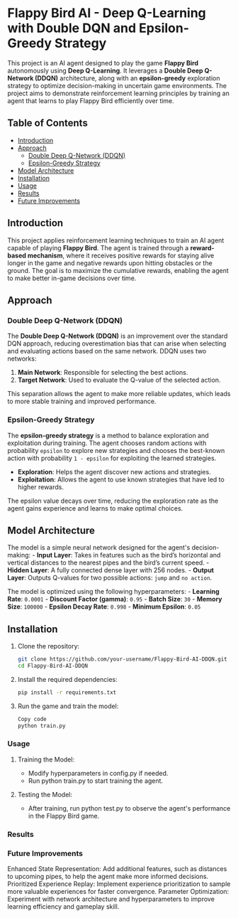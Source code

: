 # Flappy Bird AI - Deep Q-Learning with Double DQN and Epsilon-Greedy Strategy

This project is an AI agent designed to play the game **Flappy Bird** autonomously using **Deep Q-Learning**. It leverages a **Double Deep Q-Network (DDQN)** architecture, along with an **epsilon-greedy** exploration strategy to optimize decision-making in uncertain game environments. The project aims to demonstrate reinforcement learning principles by training an agent that learns to play Flappy Bird efficiently over time.

## Table of Contents
- [Introduction](#introduction)
- [Approach](#approach)
  - [Double Deep Q-Network (DDQN)](#double-deep-q-network-ddqn)
  - [Epsilon-Greedy Strategy](#epsilon-greedy-strategy)
- [Model Architecture](#model-architecture)
- [Installation](#installation)
- [Usage](#usage)
- [Results](#results)
- [Future Improvements](#future-improvements)

## Introduction

This project applies reinforcement learning techniques to train an AI agent capable of playing **Flappy Bird**. The agent is trained through a **reward-based mechanism**, where it receives positive rewards for staying alive longer in the game and negative rewards upon hitting obstacles or the ground. The goal is to maximize the cumulative rewards, enabling the agent to make better in-game decisions over time.

## Approach

### Double Deep Q-Network (DDQN)

The **Double Deep Q-Network (DDQN)** is an improvement over the standard DQN approach, reducing overestimation bias that can arise when selecting and evaluating actions based on the same network. DDQN uses two networks:
1. **Main Network**: Responsible for selecting the best actions.
2. **Target Network**: Used to evaluate the Q-value of the selected action.

This separation allows the agent to make more reliable updates, which leads to more stable training and improved performance.

### Epsilon-Greedy Strategy

The **epsilon-greedy strategy** is a method to balance exploration and exploitation during training. The agent chooses random actions with probability `epsilon` to explore new strategies and chooses the best-known action with probability `1 - epsilon` for exploiting the learned strategies.

  - **Exploration**: Helps the agent discover new actions and strategies.
  - **Exploitation**: Allows the agent to use known strategies that have led to higher rewards.

The epsilon value decays over time, reducing the exploration rate as the agent gains experience and learns to make optimal choices.

## Model Architecture

The model is a simple neural network designed for the agent's decision-making:
    - **Input Layer**: Takes in features such as the bird’s horizontal and vertical distances to the nearest pipes and the bird’s current speed.
    - **Hidden Layer**: A fully connected dense layer with 256 nodes.
    - **Output Layer**: Outputs Q-values for two possible actions: `jump` and `no action`.

The model is optimized using the following hyperparameters:
    - **Learning Rate**: `0.0001`
    - **Discount Factor (gamma)**: `0.95`
    - **Batch Size**: `30`
    - **Memory Size**: `100000`
    - **Epsilon Decay Rate**: `0.998`
    - **Minimum Epsilon**: `0.05`

## Installation

1. Clone the repository:
   ```bash
   git clone https://github.com/your-username/Flappy-Bird-AI-DDQN.git
   cd Flappy-Bird-AI-DDQN
   ```

2. Install the required dependencies:
    ```bash
    pip install -r requirements.txt
    ```

3. Run the game and train the model:
    ```bash
    Copy code
    python train.py
    ```


### Usage

1. Training the Model:
    - Modify hyperparameters in config.py if needed.
    - Run python train.py to start training the agent.

2. Testing the Model:
    - After training, run python test.py to observe the agent's performance in the Flappy Bird game.

### Results


### Future Improvements

Enhanced State Representation: Add additional features, such as distances to upcoming pipes, to help the agent make more informed decisions.
Prioritized Experience Replay: Implement experience prioritization to sample more valuable experiences for faster convergence.
Parameter Optimization: Experiment with network architecture and hyperparameters to improve learning efficiency and gameplay skill.
